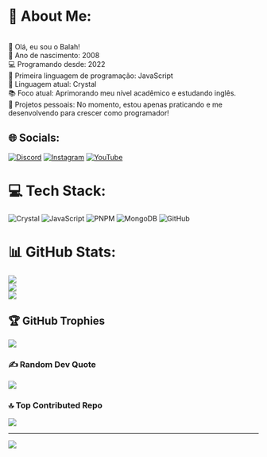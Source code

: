 # 💫 About Me:
<br>👋 Olá, eu sou o Balah!<br>🎂 Ano de nascimento: 2008<br>💻 Programando desde: 2022<br>🌟 Primeira linguagem de programação: JavaScript<br>💎 Linguagem atual: Crystal<br>📚 Foco atual: Aprimorando meu nível acadêmico e estudando inglês.<br>🚀 Projetos pessoais: No momento, estou apenas praticando e me desenvolvendo para crescer como programador!


## 🌐 Socials:
[![Discord](https://img.shields.io/badge/Discord-%237289DA.svg?logo=discord&logoColor=white)](https://discord.gg/https://discord.gg/RphRA56rM7) [![Instagram](https://img.shields.io/badge/Instagram-%23E4405F.svg?logo=Instagram&logoColor=white)](https://instagram.com/bal4h7) [![YouTube](https://img.shields.io/badge/YouTube-%23FF0000.svg?logo=YouTube&logoColor=white)](https://youtube.com/@balah7) 

# 💻 Tech Stack:
![Crystal](https://img.shields.io/badge/crystal-%23000000.svg?style=flat&logo=crystal&logoColor=white) ![JavaScript](https://img.shields.io/badge/javascript-%23323330.svg?style=flat&logo=javascript&logoColor=%23F7DF1E) ![PNPM](https://img.shields.io/badge/pnpm-%234a4a4a.svg?style=flat&logo=pnpm&logoColor=f69220) ![MongoDB](https://img.shields.io/badge/MongoDB-%234ea94b.svg?style=flat&logo=mongodb&logoColor=white) ![GitHub](https://img.shields.io/badge/github-%23121011.svg?style=flat&logo=github&logoColor=white)
# 📊 GitHub Stats:
![](https://github-readme-stats.vercel.app/api?username=balah7&theme=dracula&hide_border=false&include_all_commits=true&count_private=true)<br/>
![](https://github-readme-streak-stats.herokuapp.com/?user=balah7&theme=dracula&hide_border=false)<br/>
![](https://github-readme-stats.vercel.app/api/top-langs/?username=balah7&theme=dracula&hide_border=false&include_all_commits=true&count_private=true&layout=compact)

## 🏆 GitHub Trophies
![](https://github-profile-trophy.vercel.app/?username=balah7&theme=radical&no-frame=false&no-bg=true&margin-w=4)

### ✍️ Random Dev Quote
![](https://quotes-github-readme.vercel.app/api?type=horizontal&theme=radical)

### 🔝 Top Contributed Repo
![](https://github-contributor-stats.vercel.app/api?username=balah7&limit=5&theme=dracula&combine_all_yearly_contributions=true)

---
[![](https://visitcount.itsvg.in/api?id=balah7&icon=9&color=4)](https://visitcount.itsvg.in)

<!-- Proudly created with GPRM ( https://gprm.itsvg.in ) -->
